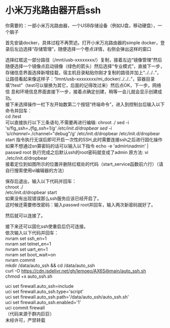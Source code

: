小米万兆路由器开启ssh
============
你需要的：一部小米万兆路由器，一个USB存储设备（例如U盘，移动硬盘），一个脑子  
  
首先安装docker，具体过程不再赘述。打开小米万兆路由器的simple docker，登录后左边选择“存储管理”，随便选择一个卷点详情，右侧会弹出这样的窗口  
  
选择红框这一部分路径（/mnt/usb-xxxxxxxx/）复制，接着左边“镜像管理”然后随便选择一个镜像点启动镜像（绿色的箭头）然后选择“专业模式”，直接下一步，存储信息界面选择新增挂载，宿主机目录粘贴你刚才复制的路径并加上“../../..”，让路径看起来像这样子：“/mnt/usb-xxxxxxxx/mi_docker/../../..”，容器目录填“/test”（test可以替换为其它，后面的记得改过来）然后点OK，下一步。网络信  息和环境信息界面直接下一步，接着点确定创建，稍等一会儿就会显示创建成功。  
接下来选择操作一栏下左开始数第二个按钮“终端命令”，进入到控制台后输入以下命令并回车：  
cd /test  
可以直接执行以下三条语句,不需要再进行编辑:
chroot ./
sed -i 's/flg_ssh=.*/flg_ssh=1/g' /etc/init.d/dropbear
sed -i 's/channel=.*/channel="debug"/g' /etc/init.d/dropbear
/etc/init.d/dropbear start
指令执行无误后即可开启一次性的SSH,此时需要连接ssh之后进行固化操作
如果不想通过sn算密码的话可以输入以下指令
echo -e 'admin\nadmin' | passwd root
执行完成之后默认ssh的root密码就变成了admin
原方法:
vi ./etc/init.d/dropbear  
接着定位到如图所示的位置并删除红框处的代码（start_service函数前六行）（请自行搜索使用vi编辑器的方法）  
  
保存后退出，输入以下代码并回车：  
chroot ./  
/etc/init.d/dropbear start  
如果没有出现错误那么ssh服务应该已经开启了。  
这时候还需要修改密码：输入passwd root并回车，输入两次新密码就好了。  
  
然后就可以连接了。  
  
接下来还可以固化ssh使重启后仍可连接。  
依次输入以下代码并回车：  
nvram set ssh_en=1  
nvram set telnet_en=1  
nvram set uart_en=1  
nvram set boot_wait=on  
nvram commit  
mkdir /data/auto_ssh && cd /data/auto_ssh  
curl -O https://cdn.jsdelivr.net/gh/lemoeo/AX6S@main/auto_ssh.sh  
chmod +x auto_ssh.sh  
  
uci set firewall.auto_ssh=include  
uci set firewall.auto_ssh.type=&apos;script&apos;  
uci set firewall.auto_ssh.path=&apos;/data/auto_ssh/auto_ssh.sh&apos;  
uci set firewall.auto_ssh.enabled=&apos;1&apos;  
uci commit firewall  
（代码来源于群内巨巨）  
未经许可，严禁转载
